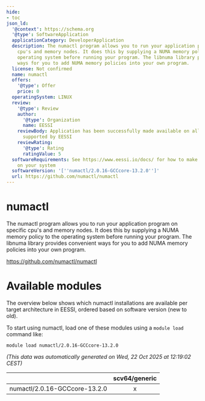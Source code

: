 ```yaml
---
hide:
- toc
json_ld:
  '@context': https://schema.org
  '@type': SoftwareApplication
  applicationCategory: DeveloperApplication
  description: The numactl program allows you to run your application program on specific
    cpu's and memory nodes. It does this by supplying a NUMA memory policy to the
    operating system before running your program. The libnuma library provides convenient
    ways for you to add NUMA memory policies into your own program.
  license: Not confirmed
  name: numactl
  offers:
    '@type': Offer
    price: 0
  operatingSystem: LINUX
  review:
    '@type': Review
    author:
      '@type': Organization
      name: EESSI
    reviewBody: Application has been successfully made available on all architectures
      supported by EESSI
    reviewRating:
      '@type': Rating
      ratingValue: 5
  softwareRequirements: See https://www.eessi.io/docs/ for how to make EESSI available
    on your system
  softwareVersion: '[''numactl/2.0.16-GCCcore-13.2.0'']'
  url: https://github.com/numactl/numactl
---
```


numactl
=======


The numactl program allows you to run your application program on specific cpu's and memory nodes. It does this by supplying a NUMA memory policy to the operating system before running your program. The libnuma library provides convenient ways for you to add NUMA memory policies into your own program.

https://github.com/numactl/numactl
# Available modules


The overview below shows which numactl installations are available per target architecture in EESSI, ordered based on software version (new to old).

To start using numactl, load one of these modules using a `module load` command like:

```shell
module load numactl/2.0.16-GCCcore-13.2.0
```

*(This data was automatically generated on Wed, 22 Oct 2025 at 12:19:02 CEST)*

| |scv64/generic|
| :---: | :---: |
|numactl/2.0.16-GCCcore-13.2.0|x|
